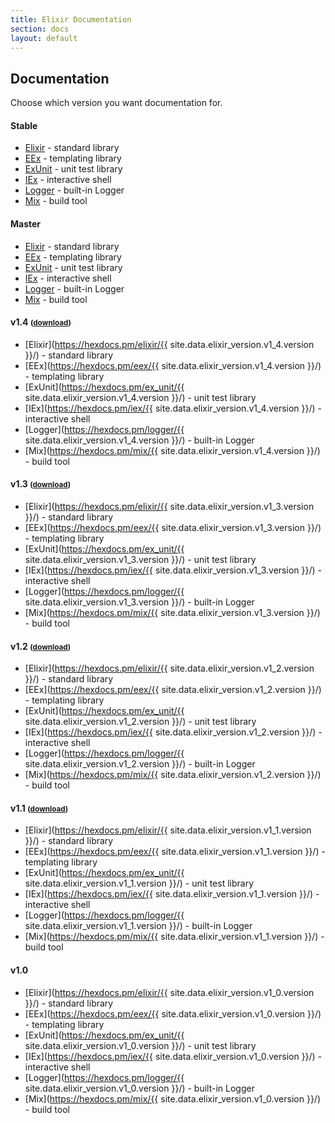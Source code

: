 ```yaml
---
title: Elixir Documentation
section: docs
layout: default
---
```


## Documentation

Choose which version you want documentation for.

#### Stable

* [Elixir](https://hexdocs.pm/elixir/) - standard library
* [EEx](https://hexdocs.pm/eex/) - templating library
* [ExUnit](https://hexdocs.pm/ex_unit/) - unit test library
* [IEx](https://hexdocs.pm/iex/) - interactive shell
* [Logger](https://hexdocs.pm/logger/) - built-in Logger
* [Mix](https://hexdocs.pm/mix/) - build tool

#### Master

* [Elixir](https://hexdocs.pm/elixir/master/) - standard library
* [EEx](https://hexdocs.pm/eex/master/) - templating library
* [ExUnit](https://hexdocs.pm/ex_unit/master/) - unit test library
* [IEx](https://hexdocs.pm/iex/master/) - interactive shell
* [Logger](https://hexdocs.pm/logger/master/) - built-in Logger
* [Mix](https://hexdocs.pm/mix/master/) - build tool

<h4 id="v1.4">v1.4 <small>(<a href="https://github.com/elixir-lang/elixir/releases/download/v{{ site.data.elixir_version.v1_4.version }}/Docs.zip">download</a>)</small></h4>

* [Elixir](https://hexdocs.pm/elixir/{{ site.data.elixir_version.v1_4.version }}/) - standard library
* [EEx](https://hexdocs.pm/eex/{{ site.data.elixir_version.v1_4.version }}/) - templating library
* [ExUnit](https://hexdocs.pm/ex_unit/{{ site.data.elixir_version.v1_4.version }}/) - unit test library
* [IEx](https://hexdocs.pm/iex/{{ site.data.elixir_version.v1_4.version }}/) - interactive shell
* [Logger](https://hexdocs.pm/logger/{{ site.data.elixir_version.v1_4.version }}/) - built-in Logger
* [Mix](https://hexdocs.pm/mix/{{ site.data.elixir_version.v1_4.version }}/) - build tool

<h4 id="v1.3">v1.3 <small>(<a href="https://github.com/elixir-lang/elixir/releases/download/v{{ site.data.elixir_version.v1_3.version }}/Docs.zip">download</a>)</small></h4>

* [Elixir](https://hexdocs.pm/elixir/{{ site.data.elixir_version.v1_3.version }}/) - standard library
* [EEx](https://hexdocs.pm/eex/{{ site.data.elixir_version.v1_3.version }}/) - templating library
* [ExUnit](https://hexdocs.pm/ex_unit/{{ site.data.elixir_version.v1_3.version }}/) - unit test library
* [IEx](https://hexdocs.pm/iex/{{ site.data.elixir_version.v1_3.version }}/) - interactive shell
* [Logger](https://hexdocs.pm/logger/{{ site.data.elixir_version.v1_3.version }}/) - built-in Logger
* [Mix](https://hexdocs.pm/mix/{{ site.data.elixir_version.v1_3.version }}/) - build tool

<h4 id="v1.2">v1.2 <small>(<a href="https://github.com/elixir-lang/elixir/releases/download/v{{ site.data.elixir_version.v1_2.version }}/Docs.zip">download</a>)</small></h4>

* [Elixir](https://hexdocs.pm/elixir/{{ site.data.elixir_version.v1_2.version }}/) - standard library
* [EEx](https://hexdocs.pm/eex/{{ site.data.elixir_version.v1_2.version }}/) - templating library
* [ExUnit](https://hexdocs.pm/ex_unit/{{ site.data.elixir_version.v1_2.version }}/) - unit test library
* [IEx](https://hexdocs.pm/iex/{{ site.data.elixir_version.v1_2.version }}/) - interactive shell
* [Logger](https://hexdocs.pm/logger/{{ site.data.elixir_version.v1_2.version }}/) - built-in Logger
* [Mix](https://hexdocs.pm/mix/{{ site.data.elixir_version.v1_2.version }}/) - build tool

<h4 id="v1.1">v1.1 <small>(<a href="https://github.com/elixir-lang/elixir/releases/download/v{{ site.data.elixir_version.v1_1.version }}/Docs.zip">download</a>)</small></h4>

* [Elixir](https://hexdocs.pm/elixir/{{ site.data.elixir_version.v1_1.version }}/) - standard library
* [EEx](https://hexdocs.pm/eex/{{ site.data.elixir_version.v1_1.version }}/) - templating library
* [ExUnit](https://hexdocs.pm/ex_unit/{{ site.data.elixir_version.v1_1.version }}/) - unit test library
* [IEx](https://hexdocs.pm/iex/{{ site.data.elixir_version.v1_1.version }}/) - interactive shell
* [Logger](https://hexdocs.pm/logger/{{ site.data.elixir_version.v1_1.version }}/) - built-in Logger
* [Mix](https://hexdocs.pm/mix/{{ site.data.elixir_version.v1_1.version }}/) - build tool

<h4 id="v1.0">v1.0</h4>

* [Elixir](https://hexdocs.pm/elixir/{{ site.data.elixir_version.v1_0.version }}/) - standard library
* [EEx](https://hexdocs.pm/eex/{{ site.data.elixir_version.v1_0.version }}/) - templating library
* [ExUnit](https://hexdocs.pm/ex_unit/{{ site.data.elixir_version.v1_0.version }}/) - unit test library
* [IEx](https://hexdocs.pm/iex/{{ site.data.elixir_version.v1_0.version }}/) - interactive shell
* [Logger](https://hexdocs.pm/logger/{{ site.data.elixir_version.v1_0.version }}/) - built-in Logger
* [Mix](https://hexdocs.pm/mix/{{ site.data.elixir_version.v1_0.version }}/) - build tool
